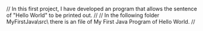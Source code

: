 // In this first project, I have developed an program that allows the sentence of "Hello World" to be printed out. //
// In the following folder MyFirstJava\src\ there is an file of My First Java Program of Hello World. //
